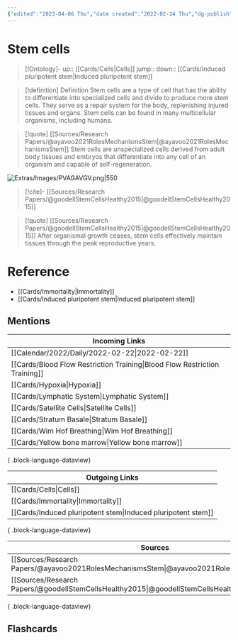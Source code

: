 ```yaml
---
{"edited":"2023-04-06 Thu","date created":"2022-02-24 Thu","dg-publish":true,"permalink":"/cards/stem-cells/","dgPassFrontmatter":true}
---
```


# Stem cells

> [!Ontology]-
> up:: [[Cards/Cells\|Cells]]
> jump::
> down:: [[Cards/Induced pluripotent stem\|Induced pluripotent stem]]

> [!definition] Definition
> Stem cells are a type of cell that has the ability to differentiate into specialized cells and divide to produce more stem cells. They serve as a repair system for the body, replenishing injured tissues and organs. Stem cells can be found in many multicellular organisms, including humans.

> [!quote] [[Sources/Research Papers/@ayavoo2021RolesMechanismsStem\|@ayavoo2021RolesMechanismsStem]]
> Stem cells are unspecialized cells derived from adult body tissues and embryos that differentiate into any cell of an organism and capable of self-regeneration.

![Extras/Images/PVAGAVGV.png|550](/img/user/Extras/Images/PVAGAVGV.png)

> [!cite]-
> [[Sources/Research Papers/@goodellStemCellsHealthy2015\|@goodellStemCellsHealthy2015]]

> [!quote] [[Sources/Research Papers/@goodellStemCellsHealthy2015\|@goodellStemCellsHealthy2015]]
> After organismal growth ceases, stem cells effectively maintain tissues through the peak reproductive years.

# Reference

- [[Cards/Immortality\|Immortality]]
- [[Cards/Induced pluripotent stem\|Induced pluripotent stem]] 

## Mentions

| Incoming Links                                                                |
| ----------------------------------------------------------------------------- |
| [[Calendar/2022/Daily/2022-02-22\|2022-02-22]]                             |
| [[Cards/Blood Flow Restriction Training\|Blood Flow Restriction Training]] |
| [[Cards/Hypoxia\|Hypoxia]]                                                 |
| [[Cards/Lymphatic System\|Lymphatic System]]                               |
| [[Cards/Satellite Cells\|Satellite Cells]]                                 |
| [[Cards/Stratum Basale\|Stratum Basale]]                                   |
| [[Cards/Wim Hof Breathing\|Wim Hof Breathing]]                             |
| [[Cards/Yellow bone marrow\|Yellow bone marrow]]                           |

{ .block-language-dataview}

| Outgoing Links                                                  |
| --------------------------------------------------------------- |
| [[Cards/Cells\|Cells]]                                       |
| [[Cards/Immortality\|Immortality]]                           |
| [[Cards/Induced pluripotent stem\|Induced pluripotent stem]] |

{ .block-language-dataview}

| Sources                                                                                       |
| --------------------------------------------------------------------------------------------- |
| [[Sources/Research Papers/@ayavoo2021RolesMechanismsStem\|@ayavoo2021RolesMechanismsStem]] |
| [[Sources/Research Papers/@goodellStemCellsHealthy2015\|@goodellStemCellsHealthy2015]]     |

{ .block-language-dataview}

## Flashcards